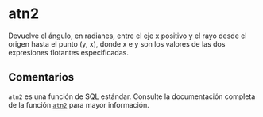 ﻿---
SidebarGroup: "index-math-functions"
Autogenerated: true
---

# atn2

Devuelve el ángulo, en radianes, entre el eje x positivo y el rayo desde el origen hasta el punto (y, x), donde x e y son los valores de las dos expresiones flotantes especificadas.

## Comentarios 

`atn2` es una función de SQL estándar. Consulte la documentación completa de la función [`atn2`](https://learn.microsoft.com/es-es/sql/t-sql/functions/atn2-transact-sql) para mayor información.
